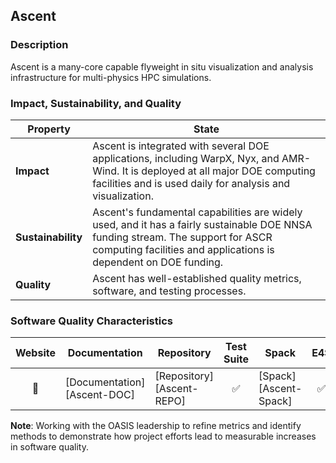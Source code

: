 ## Ascent

### Description

Ascent is a many-core capable flyweight in situ visualization and analysis infrastructure for multi-physics HPC simulations.

### Impact, Sustainability, and Quality

<table class="isq_table">
  <thead>
    <tr>
      <th>Property</th>
      <th style="text-align: center">State</th>
    </tr>
  </thead>
  <tbody>
    <tr>
      <td>
        <strong>Impact</strong>
      </td>
      <td>
        Ascent is integrated with several DOE applications, including WarpX, Nyx, and AMR-Wind. It is deployed at all major DOE computing facilities and is used daily for analysis and visualization.
      </td>
    </tr>
    <tr>
      <td>
        <strong>Sustainability</strong>
      </td>
      <td>
        Ascent's fundamental capabilities are widely used, and it has a fairly sustainable DOE NNSA funding stream. The support for ASCR computing facilities and applications is dependent on DOE funding.
      </td>
    </tr>
    <tr>
      <td>
        <strong>Quality</strong>
      </td>
      <td>
        Ascent has well-established quality metrics, software, and testing processes.
      </td>
    </tr>
  </tbody>
</table>

### Software Quality Characteristics

<table class="status_table">
  <thead>
    <tr>
      <th style="text-align: center">Website</th>
      <th style="text-align: center">Documentation</th>
      <th style="text-align: center">Repository</th>
      <th style="text-align: center">Test Suite</th>
      <th style="text-align: center">Spack</th>
      <th style="text-align: center">E4S</th>
      <th style="text-align: center">Smoke Test</th>
    </tr>
  </thead>
  <tbody>
    <tr>
      <td style="text-align: center" markdown="span">🚫</td><!-- Website -->
      <td markdown="span">
        [Documentation][Ascent-DOC]
      </td><!-- Documentation -->
      <td markdown="span">
        [Repository][Ascent-REPO]
      </td><!-- Repository -->
      <td style="text-align: center" markdown="span">✅</td><!-- Test Suite -->
      <td markdown="span">
        [Spack][Ascent-Spack]
      </td><!-- Spack -->
      <td style="text-align: center" markdown="span">✅</td><!-- E4S -->
      <td style="text-align: center" markdown="span">🚫</td><!-- Smoke Test -->
    </tr>
  </tbody>
</table>

**Note**: Working with the OASIS leadership to refine metrics and identify methods to demonstrate how project efforts lead to measurable increases in software quality.

[Ascent-DOC]: https://ascent.readthedocs.io/
[Ascent-REPO]: https://github.com/Alpine-DAV/ascent
[Ascent-Spack]: https://github.com/spack/spack/blob/develop/var/spack/repos/builtin/packages/ascent/package.py

